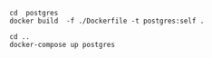 
```
cd  postgres
docker build  -f ./Dockerfile -t postgres:self .
```

```
cd ..
docker-compose up postgres
```